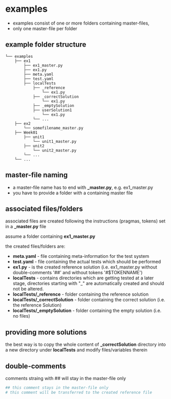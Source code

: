 # examples
- examples consist of one or more folders containing master-files,
- only one master-file per folder

## example folder structure
```
└── examples
    ├── ex1
        ├── ex1_master.py
        ├── ex1.py
        ├── meta.yaml
        ├── test.yaml
        ├── localTests
            ├── _reference
                └── ex1.py
            ├── _correctSolution
                └── ex1.py
            ├── _emptySolution
            ├── userSolution1
                └── ex1.py
            └── ...
    ├── ex2
        └── somefilename_master.py
    ├── Week01
        ├── unit1
            └── unit1_master.py
        ├── unit2
            └── unit2_master.py
        └── ...
    └── ...
```

## master-file naming
- a master-file name has to end with **_master.py**, e.g. ex1_master.py
- you have to provide a folder with a containing master file

## associated files/folders
associated files are created following the instructions (pragmas, tokens) set in a **_master.py** file

assume a folder containing **ex1_master.py**

the created files/folders are:
- **meta.yaml** - file containing meta-information for the test system
- **test.yaml** - file containing the actual tests which should be performed
- **ex1.py** - is the created reference solution (i.e. ex1_master.py without double-comments '##' and without tokens '#$TOKENNAME')
- **localTests** - contains directories which are getting tested at a later stage,
directories starting with "_" are automatically created and should not be altered.
- **localTests/_reference** - folder containing the reference solution
- **localTests/_correctSolution** - folder containing the correct solution (i.e. the reference Solution)
- **localTests/_emptySolution** - folder containing the empty solution (i.e. no files)

## providing more solutions
the best way is to copy the whole content of **_correctSolution** directory into a new directory under **localTests** and modify files/variables therein

## double-comments
comments straing with ## will stay in the master-file only
```python
## this comment stays in the master-file only
# this comment will be transferred to the created reference file
```

